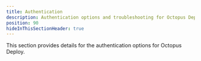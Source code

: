 ```yaml
---
title: Authentication
description: Authentication options and troubleshooting for Octopus Deploy including our internal provider, Active Directory, Azure AD, and GoogleApps.
position: 90
hideInThisSectionHeader: true
---
```

This section provides details for the authentication options for Octopus Deploy.
